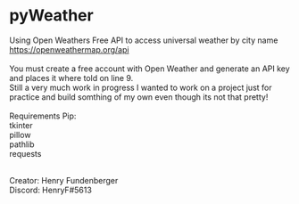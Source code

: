 # pyWeather
Using Open Weathers Free API to access universal weather by city name
https://openweathermap.org/api
<br/><br/>
You must create a free account with Open Weather and generate an API key and places it where told on line 9. <br/>
Still a very much work in progress I wanted to work on a project just for practice and build somthing of my own even though its not that pretty!
<br/><br/>
Requirements
Pip: <br/>
tkinter <br/>
pillow <br/>
pathlib <br/>
requests <br/>

<br/>
Creator: Henry Fundenberger
<br/>
Discord: HenryF#5613
